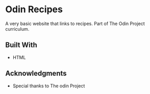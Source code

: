 # Odin Recipes
A very basic website that links to recipes. Part of The Odin Project curriculum.
## Built With
* HTML
## Acknowledgments
* Special thanks to The odin Project
